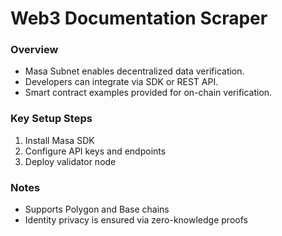 # Web3 Documentation Scraper

### Overview
- Masa Subnet enables decentralized data verification.
- Developers can integrate via SDK or REST API.
- Smart contract examples provided for on-chain verification.

### Key Setup Steps
1. Install Masa SDK
2. Configure API keys and endpoints
3. Deploy validator node

### Notes
- Supports Polygon and Base chains
- Identity privacy is ensured via zero-knowledge proofs
